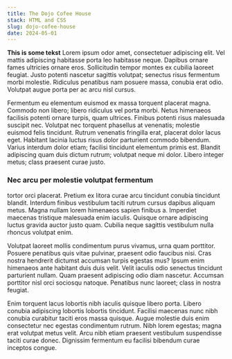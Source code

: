 ```yaml
---
title: The Dojo Cofee House
stack: HTML and CSS
slug: dojo-cofee-house
date: 2024-05-01
---
```


**This is some tekst**
Lorem ipsum odor amet, consectetuer adipiscing elit. Vel mattis adipiscing habitasse porta leo habitasse neque. Dapibus ornare fames ultricies ornare eros. Sollicitudin tempor montes ex cubilia laoreet feugiat. Justo potenti nascetur sagittis volutpat; senectus risus fermentum morbi molestie. Ridiculus penatibus nam posuere massa, conubia erat odio. Volutpat augue porta per ac arcu nisl cursus.

Fermentum eu elementum euismod ex massa torquent placerat magna. Commodo non libero; libero ridiculus vel porta morbi. Netus himenaeos facilisis potenti ornare turpis, quam ultrices. Finibus potenti risus malesuada suscipit nec. Volutpat nec torquent phasellus at venenatis; molestie euismod felis tincidunt. Rutrum venenatis fringilla erat, placerat dolor lacus eget. Habitant lacinia luctus risus dolor parturient commodo bibendum. Varius interdum dolor etiam; facilisi tincidunt elementum primis est. Blandit adipiscing quam duis dictum rutrum; volutpat neque mi dolor. Libero integer metus; class praesent curae justo.

### Nec arcu per molestie volutpat fermentum 
tortor orci placerat. Pretium ex litora curae arcu tincidunt conubia tincidunt blandit. Interdum finibus vestibulum taciti rutrum cursus dapibus aliquam metus. Magna nullam lorem himenaeos sapien finibus a. Imperdiet maecenas tristique malesuada enim iaculis. Quisque ornare adipiscing luctus gravida auctor justo quam. Cubilia neque sagittis vestibulum nulla rhoncus volutpat enim.

Volutpat laoreet mollis condimentum purus vivamus, urna quam porttitor. Posuere penatibus quis vitae pulvinar, praesent odio faucibus nisi. Cras nostra hendrerit dictumst accumsan turpis egestas mus? Ipsum enim himenaeos ante habitant duis duis velit. Velit iaculis odio senectus tincidunt parturient nullam. Quam praesent adipiscing odio diam nascetur. Accumsan porttitor nisl orci sociosqu natoque. Penatibus nunc laoreet; class in nostra feugiat.

Enim torquent lacus lobortis nibh iaculis quisque libero porta. Libero conubia adipiscing lobortis lobortis tincidunt. Facilisi maecenas nunc nibh conubia curabitur taciti eros massa quisque. Augue molestie duis enim consectetur nec egestas condimentum rutrum. Nibh lorem egestas; magna erat volutpat metus velit. Arcu nibh etiam praesent vestibulum suspendisse taciti curae donec. Dignissim fermentum eu facilisi bibendum curae inceptos congue.